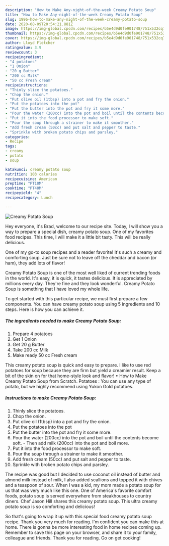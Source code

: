 ```yaml
---
description: "How to Make Any-night-of-the-week Creamy Potato Soup"
title: "How to Make Any-night-of-the-week Creamy Potato Soup"
slug: 1996-how-to-make-any-night-of-the-week-creamy-potato-soup
date: 2020-08-09T20:54:21.881Z
image: https://img-global.cpcdn.com/recipes/b5e4d9d0fe901748/751x532cq70/creamy-potato-soup-recipe-main-photo.jpg
thumbnail: https://img-global.cpcdn.com/recipes/b5e4d9d0fe901748/751x532cq70/creamy-potato-soup-recipe-main-photo.jpg
cover: https://img-global.cpcdn.com/recipes/b5e4d9d0fe901748/751x532cq70/creamy-potato-soup-recipe-main-photo.jpg
author: Lloyd Fletcher
ratingvalue: 3.9
reviewcount: 3
recipeingredient:
- "4 potatoes"
- "1 Onion"
- "20 g Butter"
- "200 cc Milk"
- "50 cc Fresh cream"
recipeinstructions:
- "Thinly slice the potatoes."
- "Chop the onion."
- "Put olive oil (1tbsp) into a pot and fry the onion."
- "Put the potatoes into the pot"
- "Put the butter into the pot and fry it some more."
- "Pour the water (200cc) into the pot and boil until the contents become soft. Then add milk (200cc) into the pot and boil more."
- "Put it into the food processor to make soft."
- "Pour the soup through a strainer to make it smoother."
- "Add fresh cream (50cc) and put salt and pepper to taste."
- "Sprinkle with broken potato chips and parsley."
categories:
- Recipe
tags:
- creamy
- potato
- soup

katakunci: creamy potato soup 
nutrition: 103 calories
recipecuisine: American
preptime: "PT10M"
cooktime: "PT40M"
recipeyield: "4"
recipecategory: Lunch

---
```



![Creamy Potato Soup](https://img-global.cpcdn.com/recipes/b5e4d9d0fe901748/751x532cq70/creamy-potato-soup-recipe-main-photo.jpg)

Hey everyone, it's Brad, welcome to our recipe site. Today, I will show you a way to prepare a special dish, creamy potato soup. One of my favorites food recipes. This time, I will make it a little bit tasty. This will be really delicious.

One of my go-to soup recipes and a reader favorite! It&#39;s such a creamy and comforting soup. Just be sure not to leave off the cheddar and bacon (or ham), they add lots of flavor!

Creamy Potato Soup is one of the most well liked of current trending foods in the world. It's easy, it is quick, it tastes delicious. It is appreciated by millions every day. They're fine and they look wonderful. Creamy Potato Soup is something that I have loved my whole life.


To get started with this particular recipe, we must first prepare a few components. You can have creamy potato soup using 5 ingredients and 10 steps. Here is how you can achieve it.

<!--inarticleads1-->

##### The ingredients needed to make Creamy Potato Soup:

1. Prepare 4 potatoes
1. Get 1 Onion
1. Get 20 g Butter
1. Take 200 cc Milk
1. Make ready 50 cc Fresh cream


This creamy potato soup is quick and easy to prepare. I like to use red potatoes for soup because they are firm but yield a creamier result. Keep a bit of the skin on for that home-style look and flavor! • How to Make Creamy Potato Soup from Scratch. Potatoes : You can use any type of potato, but we highly recommend using Yukon Gold potatoes. 

<!--inarticleads2-->

##### Instructions to make Creamy Potato Soup:

1. Thinly slice the potatoes.
1. Chop the onion.
1. Put olive oil (1tbsp) into a pot and fry the onion.
1. Put the potatoes into the pot
1. Put the butter into the pot and fry it some more.
1. Pour the water (200cc) into the pot and boil until the contents become soft. - Then add milk (200cc) into the pot and boil more.
1. Put it into the food processor to make soft.
1. Pour the soup through a strainer to make it smoother.
1. Add fresh cream (50cc) and put salt and pepper to taste.
1. Sprinkle with broken potato chips and parsley.


The recipe was good but I decided to use coconut oil instead of butter and almond milk instead of milk, I also added scallions and topped it with chives and a teaspoon of sour. When I was a kid, my mom made a potato soup for us that was very much like this one. One of America&#39;s favorite comfort foods, potato soup is served everywhere from steakhouses to country diners. Chef Jason Hill shares this creamy potato soup. This ultra creamy potato soup is so comforting and delicious! 

So that's going to wrap it up with this special food creamy potato soup recipe. Thank you very much for reading. I'm confident you can make this at home. There is gonna be more interesting food in home recipes coming up. Remember to save this page on your browser, and share it to your family, colleague and friends. Thank you for reading. Go on get cooking!
